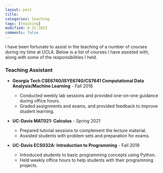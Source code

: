 ```yaml
---
layout: post
title: 
categories: teaching
tags: [teaching]
modified: 8-15-2023
comments: false
---
```


I have been fortunate to assist in the teaching of a number of courses during my time at UCLA. Below is a list of courses I have assisted with, along with some of the responsibilities I held.

### Teaching Assistant
- **Georgia Tech CSE6740/ISYE6740/CS7641 Computational Data Analysis/Machine Learning** - Fall 2018
  - Conducted weekly lab sessions and provided one-on-one guidance during office hours.
  - Graded assignments and exams, and provided feedback to improve student learning.

- **UC-Davis MAT021: Calculus** - Spring 2021
  - Prepared tutorial sessions to complement the lecture material.
  - Assisted students with problem sets and preparation for exams.

- **UC-Davis ECS032A: Introduction to Programming** - Fall 2019
  - Introduced students to basic programming concepts using Python.
  - Held weekly office hours to help students with their programming projects.

<!-- Add more teaching entries here as needed -->

